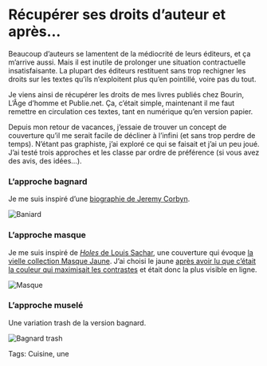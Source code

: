 # Récupérer ses droits d’auteur et après…

Beaucoup d’auteurs se lamentent de la médiocrité de leurs éditeurs, et ça m’arrive aussi. Mais il est inutile de prolonger une situation contractuelle insatisfaisante. La plupart des éditeurs restituent sans trop rechigner les droits sur les textes qu’ils n’exploitent plus qu’en pointillé, voire pas du tout.<span id="more-44114"></span>

Je viens ainsi de récupérer les droits de mes livres publiés chez Bourin, L’Âge d’homme et Publie.net. Ça, c’était simple, maintenant il me faut remettre en circulation ces textes, tant en numérique qu’en version papier.

Depuis mon retour de vacances, j’essaie de trouver un concept de couverture qu’il me serait facile de décliner à l’infini (et sans trop perdre de temps). N’étant pas graphiste, j’ai exploré ce qui se faisait et j’ai un peu joué. J’ai testé trois approches et les classe par ordre de préférence (si vous avez des avis, des idées…).

### L’approche bagnard

Je me suis inspiré d’une [biographie de Jeremy Corbyn](https://www.versobooks.com/books/2206-corbyn).

![Baniard](http://tcrouzet.comhttps://tcrouzet.com/images_tc/2016/07/couv-auto1.jpg)

### L’approche masque

Je me suis inspiré de [*Holes* de Louis Sachar](http://www.lovereading4kids.co.uk/book/972/Holes-by-Louis-Sachar.html), une couverture qui évoque [la vielle collection Masque Jaune](http://plongeenoire.meximas.com/2014/01/les-principales-collections-de-romans-policiers-et-romans-noirs/). J’ai choisi le jaune [après avoir lu que c’était la couleur qui maximisait les contrastes](http://www.wsj.com/articles/cover-story-its-all-about-yellow-1464107830) et était donc la plus visible en ligne.

![Masque](http://tcrouzet.comhttps://tcrouzet.com/images_tc/2016/07/couv-auto3.jpg)

### L’approche muselé

Une variation trash de la version bagnard.

![Bagnard trash](http://tcrouzet.comhttps://tcrouzet.com/images_tc/2016/07/couv-auto2.jpg)



Tags: Cuisine, une